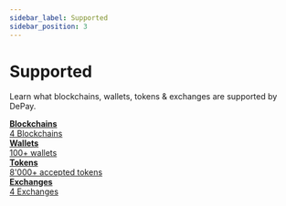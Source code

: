 ```yaml
---
sidebar_label: Supported
sidebar_position: 3
---
```


# Supported

Learn what blockchains, wallets, tokens & exchanges are supported by DePay.


<div className="col-12 col-md-6 pt-4">

  <div className="pb-1">
    <a href="/docs/payments/supported/blockchains" className="d-flex hover-card p-3">
      <div className="text-center" style={{width: "3rem"}}>
        <FontAwesomeIcon className="fa-2xl pt-2" icon="fa-solid fa-cube" />
      </div>
      <div className="ps-3 pt-1">
        <div className="text-light"><strong>Blockchains</strong></div>
        <div className="text-light">4 Blockchains</div>
      </div>
    </a>
  </div>

  <div className="pb-1">
    <a href="/docs/payments/supported/wallets" className="d-flex hover-card p-3">
      <div className="text-center" style={{width: "3rem"}}>
        <FontAwesomeIcon className="fa-2xl pt-2" icon="fa-solid fa-wallet" />
      </div>
      <div className="ps-3 pt-1">
        <div className="text-light"><strong>Wallets</strong></div>
        <div className="text-light">100+ wallets</div>
      </div>
    </a>
  </div>

  <div className="pb-1">
    <a href="/docs/payments/supported/tokens" className="d-flex hover-card p-3">
      <div className="text-center" style={{width: "3rem"}}>
        <FontAwesomeIcon className="fa-2xl pt-2" icon="fa-solid fa-coins" />
      </div>
      <div className="ps-3 pt-1">
        <div className="text-light"><strong>Tokens</strong></div>
        <div className="text-light">8'000+ accepted tokens</div>
      </div>
    </a>
  </div>

  <div className="pb-1">
    <a href="/docs/payments/supported/exchanges" className="d-flex hover-card p-3">
      <div className="text-center" style={{width: "3rem"}}>
        <FontAwesomeIcon className="fa-2xl pt-2" icon="fa-solid fa-money-bill-transfer" />
      </div>
      <div className="ps-3 pt-1">
        <div className="text-light"><strong>Exchanges</strong></div>
        <div className="text-light">4 Exchanges</div>
      </div>
    </a>
  </div>
</div>
